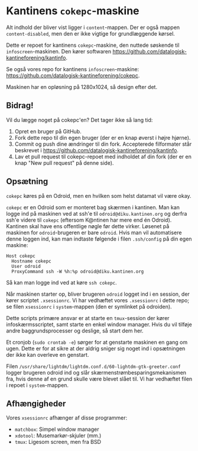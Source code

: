 Kantinens `cokepc`-maskine
==============================

Alt indhold der bliver vist ligger i `content`-mappen.  Der er også mappen
`content-disabled`, men den er ikke vigtige for grundlæggende kørsel.

Dette er repoet for kantinens `cokepc`-maskine, den nuttede søskende til
`infoscreen`-maskinen.  Den kører softwaren
<https://github.com/datalogisk-kantineforening/kantinfo>.

Se også vores repo for kantinens `infoscreen`-maskine:
<https://github.com/datalogisk-kantineforening/cokepc>.

Maskinen har en opløsning på 1280x1024, så design efter det.


Bidrag!
-------

Vil du lægge noget på cokepc'en?  Det tager ikke så lang tid:

  1. Opret en bruger på GitHub.
  2. Fork dette repo til din egen bruger (der er en knap øverst i højre hjørne).
  3. Commit og push dine ændringer til din fork.  Accepterede filformater står
     beskrevet i <https://github.com/datalogisk-kantineforening/kantinfo>.
  4. Lav et pull request til cokepc-repoet med indholdet af din fork (der er
     en knap "New pull request" på denne side).


Opsætning
---------

`cokepc` køres på en Odroid, men en hvilken som helst datamat vil være okay.

`cokepc` er en Odroid som er monteret bag skærmen i kantinen.  Man kan logge ind
på maskinen ved at ssh'e til `odroid@diku.kantinen.org` og derfra ssh'e videre
til `cokepc` (eftersom K@ntinen har mere end én Odroid).  Kantinen skal have ens
offentlige nøgle før dette virker.  Løsenet på maskinen for `odroid`-brugeren er
bare `odroid`.  Hvis man vil automatisere denne loggen ind, kan man indtaste
følgende i filen `.ssh/config` på din egen maskine:

```
Host cokepc
  Hostname cokepc
  User odroid
  ProxyCommand ssh -W %h:%p odroid@diku.kantinen.org
```

Så kan man logge ind ved at køre `ssh cokepc`.

Når maskinen starter op, bliver brugeren `odroid` logget ind i en session, der
kører scriptet `.xsessionrc`.  Vi har vedhæftet vores `.xsessionrc` i dette
repo; se filen `xsessionrc` i `system`-mappen (den er symlinket på odroiden).

Dette scripts primære ansvar er at starte en `tmux`-session der kører
infoskærmsscriptet, samt starte en enkel window manager.  Hvis du vil tilføje
andre baggrundsprocesser og deslige, så start dem her.

Et cronjob (`sudo crontab -e`) sørger for at genstarte maskinen en gang om ugen.
Dette er for at sikre at der aldrig sniger sig noget ind i opsætningen der ikke
kan overleve en genstart.

Filen `/usr/share/lightdm/lightdm.conf.d/60-lightdm-gtk-greeter.conf` logger
brugeren odroid ind og slår skærmenstrømbesparingsmekanismen fra, hvis denne af
en grund skulle være blevet slået til.  Vi har vedhæftet filen i repoet i
`system`-mappen.


Afhængigheder
-------------

Vores `xsessionrc` afhænger af disse programmer:

  + `matchbox`: Simpel window manager
  + `xdotool`: Musemarkør-skjuler (mm.)
  + `tmux`: Ligesom screen, men fra BSD
